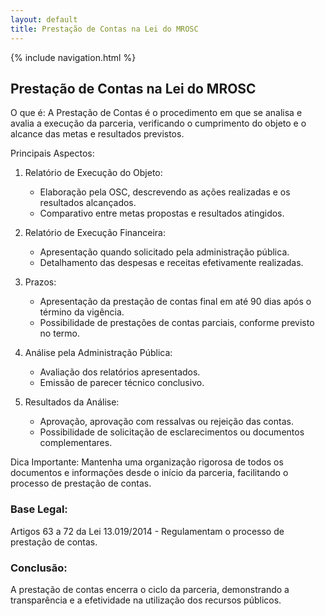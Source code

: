 ```yaml
---
layout: default
title: Prestação de Contas na Lei do MROSC
---
```


{% include navigation.html %}

<script>
document.documentElement.lang = 'pt-BR';
</script>

## Prestação de Contas na Lei do MROSC

O que é:
A Prestação de Contas é o procedimento em que se analisa e avalia a execução da parceria, verificando o cumprimento do objeto e o alcance das metas e resultados previstos.

Principais Aspectos:

1. Relatório de Execução do Objeto:
   - Elaboração pela OSC, descrevendo as ações realizadas e os resultados alcançados.
   - Comparativo entre metas propostas e resultados atingidos.

2. Relatório de Execução Financeira:
   - Apresentação quando solicitado pela administração pública.
   - Detalhamento das despesas e receitas efetivamente realizadas.

3. Prazos:
   - Apresentação da prestação de contas final em até 90 dias após o término da vigência.
   - Possibilidade de prestações de contas parciais, conforme previsto no termo.

4. Análise pela Administração Pública:
   - Avaliação dos relatórios apresentados.
   - Emissão de parecer técnico conclusivo.

5. Resultados da Análise:
   - Aprovação, aprovação com ressalvas ou rejeição das contas.
   - Possibilidade de solicitação de esclarecimentos ou documentos complementares.

Dica Importante:
Mantenha uma organização rigorosa de todos os documentos e informações desde o início da parceria, facilitando o processo de prestação de contas.

### Base Legal:
Artigos 63 a 72 da Lei 13.019/2014 - Regulamentam o processo de prestação de contas.

### Conclusão:
A prestação de contas encerra o ciclo da parceria, demonstrando a transparência e a efetividade na utilização dos recursos públicos.
